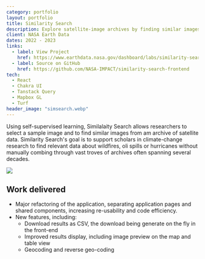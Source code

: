 ```yaml
---
category: portfolio
layout: portfolio
title: Similarity Search
description: Explore satellite-image archives by finding similar images.
client: NASA Earth Data
dates: 2022 - 2023
links:
  - label: View Project
    href: https://www.earthdata.nasa.gov/dashboard/labs/similarity-search/
  - label: Source on GitHub
    href: https://github.com/NASA-IMPACT/similarity-search-frontend
tech:
  - React
  - Chakra UI
  - Tanstack Query
  - Mapbox GL
  - Turf
header_image: "simsearch.webp"
---
```


Using self-supervised learning, Similalaity Search allows researchers to select a sample image and to find similar images from am archive of satellite data. Similarity Search's goal is to support scholars in climate-change research to find relevant data about wildfires, oli spills or hurricanes without manually combing through vast troves of archives often spanning several decades.

<img src="/img/portfolio/simsearch-screen.webp">

## Work delivered

- Major refactoring of the application, separating application pages and shared components, increasing re-usability and code efficiency.
- New features, including:
  - Download results as CSV, the download being generate on the fly in the front-end
  - Improved results display, including image preview on the map and table view
  - Geocoding and reverse geo-coding
